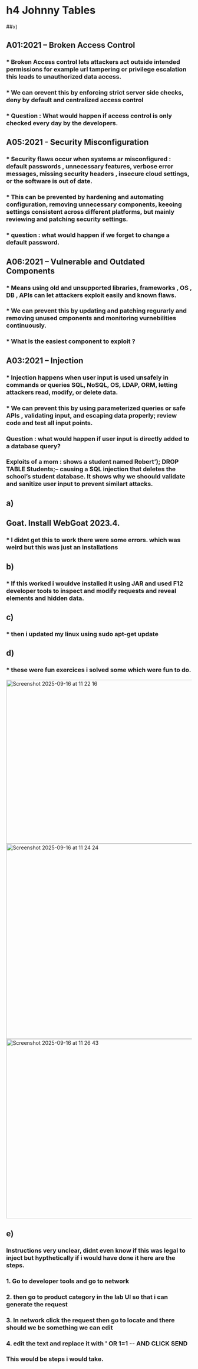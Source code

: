 # h4 Johnny Tables
##x)
## A01:2021 – Broken Access Control
### * Broken Access control lets attackers act outside intended permissions for example url tampering or privilege escalation this leads to unauthorized data access.
### * We can orevent this by enforcing strict server side checks, deny by default and centralized access control 
### * Question : What would happen if access control is only checked every day by the developers.

## A05:2021 - Security Misconfiguration
### * Security flaws occur when systems ar misconfigured : default passwords , unnecessary features, verbose error messages, missing security headers , insecure cloud settings, or the software is out of date. 
### * This can be prevented by hardening and automating configuration, removing unnecessary components, keeoing settings consistent across different platforms, but mainly reviewing  and patching security settings.
### * question : what would happen if we forget to change a default password.

## A06:2021 – Vulnerable and Outdated Components 
### * Means using old and unsupported libraries, frameworks , OS , DB , APIs can let attackers exploit easily and known flaws.
### * We can prevent this by updating and patching regurarly and removing unused cmponents and monitoring vurnebilities continuously.
### * What is the easiest component to exploit ? 

## A03:2021 – Injection
### * Injection happens when user input is used unsafely in commands or queries SQL, NoSQL, OS, LDAP, ORM, letting attackers read, modify, or delete data.
### * We can prevent this by using parameterized queries or safe APIs , validating input, and escaping data properly; review code and test all input points.
### Question : what would happen if user input is directly added to a database query?

### Exploits of a mom : shows a student named Robert’); DROP TABLE Students;– causing a SQL injection that deletes the school’s student database. It shows why we shoould validate and sanitize user input to prevent similart attacks.

## a)
## Goat. Install WebGoat 2023.4.
### * I didnt get this to work there were some errors. which was weird but this was just an installations

## b) 
### * If this worked i wouldve installed it using JAR and used F12 developer tools to inspect and modify requests and reveal elements and hidden data.

## c) 
### * then i updated my linux using sudo apt-get update

## d)
### * these were fun exercices i solved some which were fun to do. 
<img width="822" height="444" alt="Screenshot 2025-09-16 at 11 22 16" src="https://github.com/user-attachments/assets/235295f6-f40e-4204-a05a-625788d05014" />
<img width="827" height="529" alt="Screenshot 2025-09-16 at 11 24 24" src="https://github.com/user-attachments/assets/8b1ec1ff-5cd1-45c0-99de-a9fe24db1010" />
<img width="819" height="486" alt="Screenshot 2025-09-16 at 11 26 43" src="https://github.com/user-attachments/assets/acc78416-4188-418c-8f5b-e42326d74eac" />

## e)
### Instructions very unclear, didnt even know if this was legal to inject but hypthetically if i would have done it here are the steps.
### 1. Go to developer tools and go to network
### 2. then go to product category in the lab UI so that i can generate the request
### 3. In network click the request then go to locate and there should we be something we can edit
### 4. edit the text and replace it with ' OR 1=1 -- AND CLICK SEND
### This would be steps i would take.

